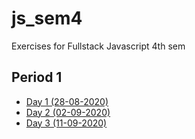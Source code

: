 # js_sem4
Exercises for Fullstack Javascript 4th sem

## Period 1
* [Day 1 (28-08-2020)](exercises/period_1/day_1)
* [Day 2 (02-09-2020)](exercises/period_1/day_2)
* [Day 3 (11-09-2020)](exercises/period_1/day_3/exercises)
